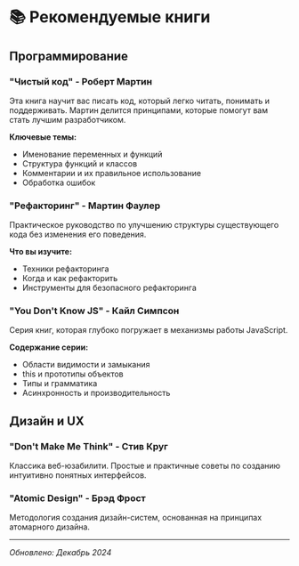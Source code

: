 
# 📚 Рекомендуемые книги

## Программирование

### "Чистый код" - Роберт Мартин
Эта книга научит вас писать код, который легко читать, понимать и поддерживать. Мартин делится принципами, которые помогут вам стать лучшим разработчиком.

**Ключевые темы:**
- Именование переменных и функций
- Структура функций и классов
- Комментарии и их правильное использование
- Обработка ошибок

### "Рефакторинг" - Мартин Фаулер
Практическое руководство по улучшению структуры существующего кода без изменения его поведения.

**Что вы изучите:**
- Техники рефакторинга
- Когда и как рефакторить
- Инструменты для безопасного рефакторинга

### "You Don't Know JS" - Кайл Симпсон
Серия книг, которая глубоко погружает в механизмы работы JavaScript.

**Содержание серии:**
- Области видимости и замыкания
- this и прототипы объектов
- Типы и грамматика
- Асинхронность и производительность

## Дизайн и UX

### "Don't Make Me Think" - Стив Круг
Классика веб-юзабилити. Простые и практичные советы по созданию интуитивно понятных интерфейсов.

### "Atomic Design" - Брэд Фрост
Методология создания дизайн-систем, основанная на принципах атомарного дизайна.

---

*Обновлено: Декабрь 2024*
